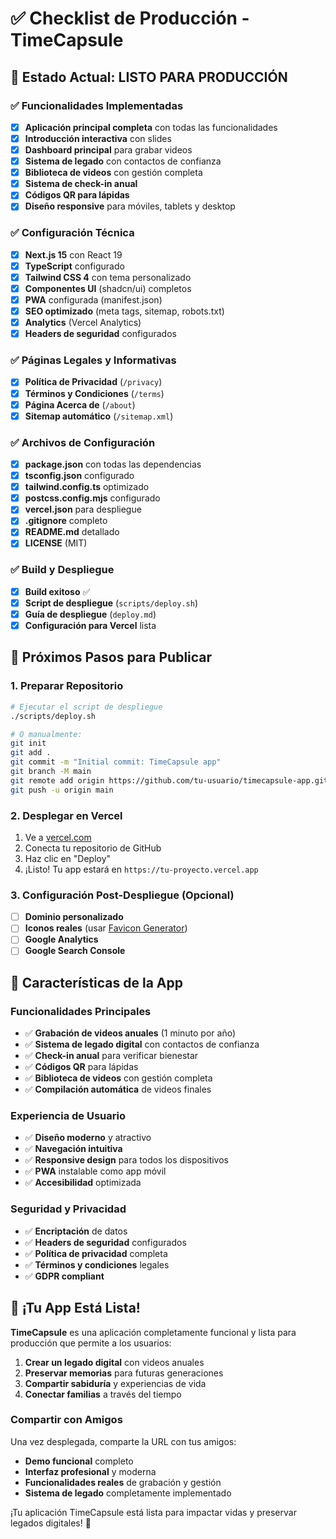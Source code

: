 # ✅ Checklist de Producción - TimeCapsule

## 🎯 Estado Actual: **LISTO PARA PRODUCCIÓN**

### ✅ Funcionalidades Implementadas
- [x] **Aplicación principal completa** con todas las funcionalidades
- [x] **Introducción interactiva** con slides
- [x] **Dashboard principal** para grabar videos
- [x] **Sistema de legado** con contactos de confianza
- [x] **Biblioteca de videos** con gestión completa
- [x] **Sistema de check-in anual**
- [x] **Códigos QR para lápidas**
- [x] **Diseño responsive** para móviles, tablets y desktop

### ✅ Configuración Técnica
- [x] **Next.js 15** con React 19
- [x] **TypeScript** configurado
- [x] **Tailwind CSS 4** con tema personalizado
- [x] **Componentes UI** (shadcn/ui) completos
- [x] **PWA** configurada (manifest.json)
- [x] **SEO optimizado** (meta tags, sitemap, robots.txt)
- [x] **Analytics** (Vercel Analytics)
- [x] **Headers de seguridad** configurados

### ✅ Páginas Legales y Informativas
- [x] **Política de Privacidad** (`/privacy`)
- [x] **Términos y Condiciones** (`/terms`)
- [x] **Página Acerca de** (`/about`)
- [x] **Sitemap automático** (`/sitemap.xml`)

### ✅ Archivos de Configuración
- [x] **package.json** con todas las dependencias
- [x] **tsconfig.json** configurado
- [x] **tailwind.config.ts** optimizado
- [x] **postcss.config.mjs** configurado
- [x] **vercel.json** para despliegue
- [x] **.gitignore** completo
- [x] **README.md** detallado
- [x] **LICENSE** (MIT)

### ✅ Build y Despliegue
- [x] **Build exitoso** ✅
- [x] **Script de despliegue** (`scripts/deploy.sh`)
- [x] **Guía de despliegue** (`deploy.md`)
- [x] **Configuración para Vercel** lista

## 🚀 Próximos Pasos para Publicar

### 1. Preparar Repositorio
```bash
# Ejecutar el script de despliegue
./scripts/deploy.sh

# O manualmente:
git init
git add .
git commit -m "Initial commit: TimeCapsule app"
git branch -M main
git remote add origin https://github.com/tu-usuario/timecapsule-app.git
git push -u origin main
```

### 2. Desplegar en Vercel
1. Ve a [vercel.com](https://vercel.com)
2. Conecta tu repositorio de GitHub
3. Haz clic en "Deploy"
4. ¡Listo! Tu app estará en `https://tu-proyecto.vercel.app`

### 3. Configuración Post-Despliegue (Opcional)
- [ ] **Dominio personalizado**
- [ ] **Iconos reales** (usar [Favicon Generator](https://realfavicongenerator.net))
- [ ] **Google Analytics**
- [ ] **Google Search Console**

## 📱 Características de la App

### Funcionalidades Principales
- ✅ **Grabación de videos anuales** (1 minuto por año)
- ✅ **Sistema de legado digital** con contactos de confianza
- ✅ **Check-in anual** para verificar bienestar
- ✅ **Códigos QR** para lápidas
- ✅ **Biblioteca de videos** con gestión completa
- ✅ **Compilación automática** de videos finales

### Experiencia de Usuario
- ✅ **Diseño moderno** y atractivo
- ✅ **Navegación intuitiva**
- ✅ **Responsive design** para todos los dispositivos
- ✅ **PWA** instalable como app móvil
- ✅ **Accesibilidad** optimizada

### Seguridad y Privacidad
- ✅ **Encriptación** de datos
- ✅ **Headers de seguridad** configurados
- ✅ **Política de privacidad** completa
- ✅ **Términos y condiciones** legales
- ✅ **GDPR compliant**

## 🎉 ¡Tu App Está Lista!

**TimeCapsule** es una aplicación completamente funcional y lista para producción que permite a los usuarios:

1. **Crear un legado digital** con videos anuales
2. **Preservar memorias** para futuras generaciones
3. **Compartir sabiduría** y experiencias de vida
4. **Conectar familias** a través del tiempo

### Compartir con Amigos
Una vez desplegada, comparte la URL con tus amigos:
- **Demo funcional** completo
- **Interfaz profesional** y moderna
- **Funcionalidades reales** de grabación y gestión
- **Sistema de legado** completamente implementado

¡Tu aplicación TimeCapsule está lista para impactar vidas y preservar legados digitales! 🌟
